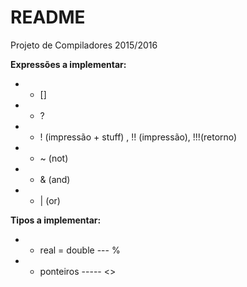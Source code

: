 # README #

Projeto de Compiladores 2015/2016

**Expressões a implementar:**
* - []
* - ?
* - ! (impressão + stuff) , !! (impressão), !!!(retorno)
* - ~ (not)
* - & (and)
* - | (or)

**Tipos a implementar:**
* - real = double --- %
* - ponteiros ----- <>